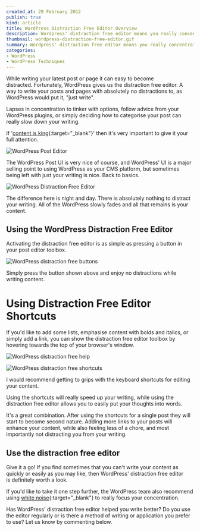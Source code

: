 ```yaml
---
created_at: 29 February 2012
publish: true
kind: article
title: WordPress Distraction Free Editor Overview
description: Wordpress' distraction free editor means you really concentrate on content. Full attention to content means you'll write and rank better.
thumbnail: wordpress-distraction-free-editor.gif
summary: Wordpress' distraction free editor means you really concentrate on content. Full attention to content means you'll write and rank better.
categories:
- WordPress
- WordPress Techniques
---
```


While writing your latest post or page it can easy to become distracted. Fortunately, WordPress gives us the distraction free editor. A way to write your posts and pages with absolutely no distractions to, as WordPress would put it, "just write".

Lapses in concentration to tinker with options, follow advice from your WordPress plugins, or simply deciding how to categorise your post can really slow down your writing.

If '[content is king](http://www.readwriteweb.com/enterprise/2011/10/infographic-why-content-is-kin.php){:target="_blank"}'
then it's very important to give it your full attention.

![WordPress Post Editor](/media/wordpress-post-editor.jpg "wordpress-distraction-free-default")

The WordPress Post UI is very nice of course, and WordPress' UI is a major selling point to using WordPress as your CMS platform, but sometimes being left with just your writing is nice. Back to basics.

![WordPress Distraction Free Editor](/media/wordpress-distraction-free-editor.jpg "wordpress-distraction-free-fullscreen")

The difference here is night and day. There is absolutely nothing to
distract your writing. All of the WordPress slowly fades and all that
remains is your content.

Using the WordPress Distraction Free Editor
-------------------------------------------

Activating the distraction free editor is as simple as pressing a button
in your post editor toolbox.

![WordPress distraction free buttons](/media/wordpress-distraction-free-button.jpg "wordpress-distraction-free-button")

Simply press the button shown above and enjoy no distractions while
writing content.

Using Distraction Free Editor Shortcuts
=======================================

If you'd like to add some lists, emphasise content with bolds and
italics, or simply add a link, you can show the distraction free editor
toolbox by hovering towards the top of your browser's window.

![WordPress distraction free help](/media/wordpress-distraction-free-help.jpg "wordpress-distraction-free-help")

<img class="align-right" src="/media/wordpress-distraction-free-shortcuts.jpg" alt="WordPress distraction free shortcuts" />

I would recommend getting to grips with the keyboard shortcuts for editing your content.

Using the shortcuts will really speed up your writing, while using the distraction free editor allows you to easily put your thoughts into words.

It's a great combination. After using the shortcuts for a single post they will start to become second nature. Adding more links to your posts will enhance your content, while also feeling less of a chore, and most importantly not distracting you from your writing.

Use the distraction free editor
-------------------------------

Give it a go! If you find sometimes that you can't write your content as quickly or easily as you may like, then WordPress' distraction free editor is definitely worth a look.

If you'd like to take it one step further, the WordPress team also recommend using [white noise](http://www.simplynoise.com/){:target="_blank"} to really focus your concentration.

Has WordPress' distraction free editor helped you write better? Do you use the editor regularly or is there a method of writing or application you prefer to use? Let us know by commenting below.
